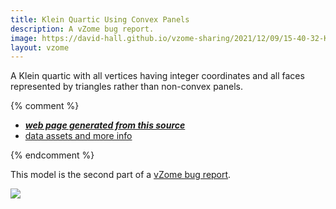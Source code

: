 ```yaml
---
title: Klein Quartic Using Convex Panels
description: A vZome bug report.
image: https://david-hall.github.io/vzome-sharing/2021/12/09/15-40-32-KleinMinInteger-ConvexPanels/KleinMinInteger-ConvexPanels.png
layout: vzome
---
```

A Klein quartic with all vertices having integer coordinates and all faces represented by triangles rather than non-convex panels.

{% comment %}
 - [***web page generated from this source***][post]
 - [data assets and more info][github]

[post]: <https://david-hall.github.io/vzome-sharing/2021/12/09/KleinMinInteger-ConvexPanels-15-40-32.html>
[github]: <https://github.com/david-hall/vzome-sharing/tree/main/2021/12/09/15-40-32-KleinMinInteger-ConvexPanels/>
{% endcomment %}

This model is the second part of a [vZome bug report](https://david-hall.github.io/vzome-sharing/2021/12/09/KleinMinInteger-15-39-34.html).

<vzome-viewer style="width: 100%; height: 65vh;"
       src="https://david-hall.github.io/vzome-sharing/2021/12/09/15-40-32-KleinMinInteger-ConvexPanels/KleinMinInteger-ConvexPanels.vZome" >
  <img src="https://david-hall.github.io/vzome-sharing/2021/12/09/15-40-32-KleinMinInteger-ConvexPanels/KleinMinInteger-ConvexPanels.png" />
</vzome-viewer>